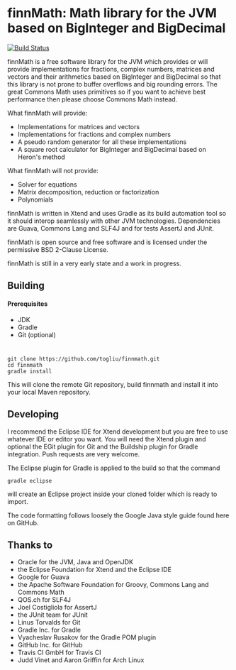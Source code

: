 # finnMath: Math library for the JVM based on BigInteger and BigDecimal

[![Build Status](https://travis-ci.org/togliu/finnmath.svg?branch=master)](https://travis-ci.org/togliu/finnmath)

finnMath is a free software library for the JVM which provides or will provide implementations for fractions, 
complex numbers, matrices and vectors and their arithmetics based on BigInteger and BigDecimal so that this 
library is not prone to buffer overflows and big rounding errors. The great Commons Math uses primitives 
so if you want to achieve best performance then please choose Commons Math instead.

What finnMath will provide:
* Implementations for matrices and vectors
* Implementations for fractions and complex numbers
* A pseudo random generator for all these implementations
* A square root calculator for BigInteger and BigDecimal based on Heron's method

What finnMath will not provide:
* Solver for equations
* Matrix decomposition, reduction or factorization
* Polynomials

finnMath is written in Xtend and uses Gradle as its build automation tool so it should interop 
seamlessly with other JVM technologies. 
Dependencies are Guava, Commons Lang and SLF4J and for tests AssertJ and JUnit.

finnMath is open source and free software and is licensed under the permissive BSD 2-Clause License.

finnMath is still in a very early state and a work in progress.

## Building

#### Prerequisites
* JDK
* Gradle
* Git (optional)
#
	git clone https://github.com/togliu/finnmath.git
	cd finnmath
	gradle install

This will clone the remote Git repository, build finnmath and install it into your local Maven repository.

## Developing

I recommend the Eclipse IDE for Xtend development but you are free to use whatever IDE or editor you want.
You will need the Xtend plugin and optional the EGit plugin for Git and the Buildship plugin for Gradle
integration. Push requests are very welcome.

The Eclipse plugin for Gradle is applied to the build so that the command

    gradle eclipse

will create an Eclipse project inside your cloned folder which is ready to import.

The code formatting follows loosely the Google Java style guide found here on GitHub.    

## Thanks to
* Oracle for the JVM, Java and OpenJDK
* the Eclipse Foundation for Xtend and the Eclipse IDE
* Google for Guava
* the Apache Software Foundation for Groovy, Commons Lang and Commons Math
* QOS.ch for SLF4J 
* Joel Costigliola for AssertJ
* the JUnit team for JUnit
* Linus Torvalds for Git
* Gradle Inc. for Gradle
* Vyacheslav Rusakov for the Gradle POM plugin
* GitHub Inc. for GitHub
* Travis CI GmbH for Travis CI
* Judd Vinet and Aaron Griffin for Arch Linux

